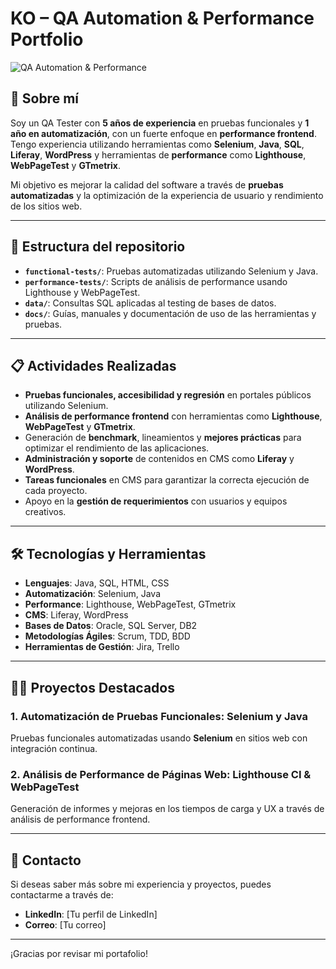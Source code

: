 # KO – QA Automation & Performance Portfolio

![QA Automation & Performance](https://img.shields.io/badge/QA-Automation%20%26%20Performance-blue)

## 🚀 Sobre mí

Soy un QA Tester con **5 años de experiencia** en pruebas funcionales y **1 año en automatización**, con un fuerte enfoque en **performance frontend**. Tengo experiencia utilizando herramientas como **Selenium**, **Java**, **SQL**, **Liferay**, **WordPress** y herramientas de **performance** como **Lighthouse**, **WebPageTest** y **GTmetrix**.

Mi objetivo es mejorar la calidad del software a través de **pruebas automatizadas** y la optimización de la experiencia de usuario y rendimiento de los sitios web.

---

## 📁 Estructura del repositorio

- **`functional-tests/`**: Pruebas automatizadas utilizando Selenium y Java.
- **`performance-tests/`**: Scripts de análisis de performance usando Lighthouse y WebPageTest.
- **`data/`**: Consultas SQL aplicadas al testing de bases de datos.
- **`docs/`**: Guías, manuales y documentación de uso de las herramientas y pruebas.

---

## 📋 Actividades Realizadas

- **Pruebas funcionales, accesibilidad y regresión** en portales públicos utilizando Selenium.
- **Análisis de performance frontend** con herramientas como **Lighthouse**, **WebPageTest** y **GTmetrix**.
- Generación de **benchmark**, lineamientos y **mejores prácticas** para optimizar el rendimiento de las aplicaciones.
- **Administración y soporte** de contenidos en CMS como **Liferay** y **WordPress**.
- **Tareas funcionales** en CMS para garantizar la correcta ejecución de cada proyecto.
- Apoyo en la **gestión de requerimientos** con usuarios y equipos creativos.

---

## 🛠 Tecnologías y Herramientas

- **Lenguajes**: Java, SQL, HTML, CSS
- **Automatización**: Selenium, Java
- **Performance**: Lighthouse, WebPageTest, GTmetrix
- **CMS**: Liferay, WordPress
- **Bases de Datos**: Oracle, SQL Server, DB2
- **Metodologías Ágiles**: Scrum, TDD, BDD
- **Herramientas de Gestión**: Jira, Trello

---

## 🧑‍💻 Proyectos Destacados

### 1. **Automatización de Pruebas Funcionales**: Selenium y Java
Pruebas funcionales automatizadas usando **Selenium** en sitios web con integración continua.

### 2. **Análisis de Performance de Páginas Web**: Lighthouse CI & WebPageTest
Generación de informes y mejoras en los tiempos de carga y UX a través de análisis de performance frontend.

---

## 🔗 Contacto

Si deseas saber más sobre mi experiencia y proyectos, puedes contactarme a través de:

- **LinkedIn**: [Tu perfil de LinkedIn]
- **Correo**: [Tu correo]

---

¡Gracias por revisar mi portafolio!
